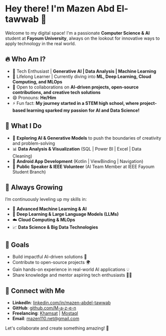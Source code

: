 # Hey there! I'm Mazen Abd El-tawwab 🚀

Welcome to my digital space! I'm a passionate **Computer Science & AI** student at **Fayoum University**, always on the lookout for innovative ways to apply technology in the real world.

## 🔥 Who Am I?

- 👀 Tech Enthusiast | **Generative AI | Data Analysis | Machine Learning**
- 🌱 Lifelong Learner | Currently diving into **ML, Deep Learning, Cloud Computing, and MLOps**
- 💞️ Open to collaborations on **AI-driven projects, open-source contributions, and creative tech solutions**
- 😄 Pronouns: **He/Him**
- ⚡ Fun fact: **My journey started in a STEM high school, where project-based learning sparked my passion for AI and Data Science!**

## 🧠 What I Do

- 🤖 **Exploring AI & Generative Models** to push the boundaries of creativity and problem-solving
- 📊 **Data Analysis & Visualization** (SQL | Power BI | Excel | Data Cleaning)
- 📱 **Android App Development** (Kotlin | ViewBinding | Navigation)
- 🎤 **Public Speaker & IEEE Volunteer** (AI Team Member at IEEE Fayoum Student Branch)

## 🚀 Always Growing

I’m continuously leveling up my skills in:

- 🔬 **Advanced Machine Learning & AI**
- 🧠 **Deep Learning & Large Language Models (LLMs)**
- ☁️ **Cloud Computing & MLOps**
- 📈 **Data Science & Big Data Technologies**

## 🎯 Goals

- Build impactful AI-driven solutions 🤖
- Contribute to open-source projects 🌍
- Gain hands-on experience in real-world AI applications 💡
- Share knowledge and mentor aspiring tech enthusiasts 👨‍🏫

## 🔗 Connect with Me

- **LinkedIn**: [linkedin.com/in/mazen-abdel-tawwab](https://www.linkedin.com/in/mazen-abdel-tawwab/)
- **GitHub**: [github.com/M-a-z-e-n](https://github.com/M-a-z-e-n/)
- **Freelancing**: [Khamsat](https://khamsat.com/user/data_zen) | [Mostaql](https://mostaql.com/u/Data_Zen)
- **Email**: [mazen110.net@gmail.com](mailto:mazen110.net@gmail.com)

Let's collaborate and create something amazing! 🚀

